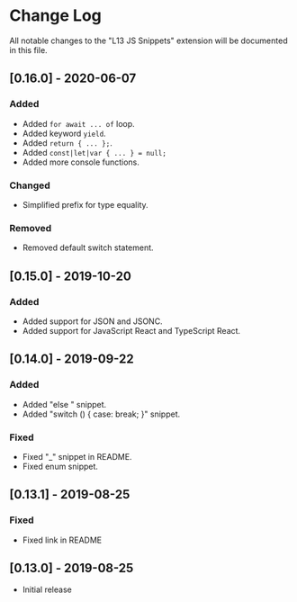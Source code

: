 # Change Log
All notable changes to the "L13 JS Snippets" extension will be documented in this file.

## [0.16.0] - 2020-06-07

### Added
- Added `for await ... of` loop.
- Added keyword `yield`.
- Added `return { ... };`.
- Added `const|let|var { ... } = null;`
- Added more console functions.

### Changed

- Simplified prefix for type equality.

### Removed

- Removed default switch statement.

## [0.15.0] - 2019-10-20

### Added
- Added support for JSON and JSONC.
- Added support for JavaScript React and TypeScript React.

## [0.14.0] - 2019-09-22

### Added
- Added "else " snippet.
- Added "switch () { case: break; }" snippet.

### Fixed
- Fixed "_" snippet in README.
- Fixed enum snippet.

## [0.13.1] - 2019-08-25

### Fixed
- Fixed link in README

## [0.13.0] - 2019-08-25
- Initial release